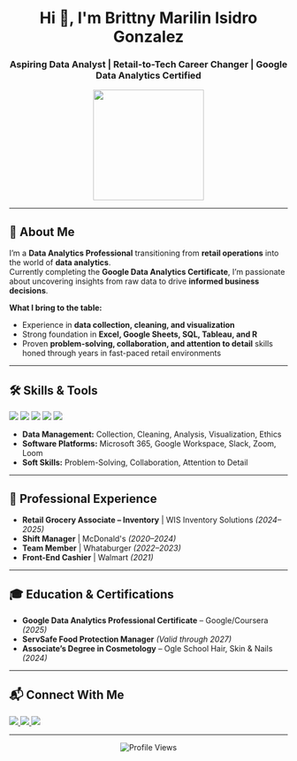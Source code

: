 <!-- Profile Header -->
<h1 align="center">Hi 👋, I'm Brittny Marilin Isidro Gonzalez</h1>
<h3 align="center">Aspiring Data Analyst | Retail-to-Tech Career Changer | Google Data Analytics Certified</h3>

<p align="center">
  <img src="https://media.giphy.com/media/v1.Y2lkPTc5MGI3NjExMzc2a2o3ZzJwMmRna3NrcDQ5ZTZvZHY0eW1xenN2Z2tpNjh6YWg3ZyZlcD12MV9naWZzX3NlYXJjaCZjdD1n/WUlplcMpOCEmTGBtBW/giphy.gif" width="200"/>
</p>

---

## 🧾 About Me
I’m a **Data Analytics Professional** transitioning from **retail operations** into the world of **data analytics**.  
Currently completing the **Google Data Analytics Certificate**, I’m passionate about uncovering insights from raw data to drive **informed business decisions**.  

**What I bring to the table:**
- Experience in **data collection, cleaning, and visualization**  
- Strong foundation in **Excel, Google Sheets, SQL, Tableau, and R**  
- Proven **problem-solving, collaboration, and attention to detail** skills honed through years in fast-paced retail environments

---

## 🛠️ Skills & Tools
<p>
  <img src="https://img.shields.io/badge/Excel-217346?style=for-the-badge&logo=microsoft-excel&logoColor=white" />
  <img src="https://img.shields.io/badge/Google%20Sheets-34A853?style=for-the-badge&logo=google-sheets&logoColor=white" />
  <img src="https://img.shields.io/badge/SQL-336791?style=for-the-badge&logo=postgresql&logoColor=white" />
  <img src="https://img.shields.io/badge/Tableau-E97627?style=for-the-badge&logo=tableau&logoColor=white" />
  <img src="https://img.shields.io/badge/R-276DC3?style=for-the-badge&logo=r&logoColor=white" />
</p>

- **Data Management:** Collection, Cleaning, Analysis, Visualization, Ethics  
- **Software Platforms:** Microsoft 365, Google Workspace, Slack, Zoom, Loom  
- **Soft Skills:** Problem-Solving, Collaboration, Attention to Detail  

---

## 💼 Professional Experience
- **Retail Grocery Associate – Inventory** | WIS Inventory Solutions *(2024–2025)*  
- **Shift Manager** | McDonald's *(2020–2024)*  
- **Team Member** | Whataburger *(2022–2023)*  
- **Front-End Cashier** | Walmart *(2021)*  

---

## 🎓 Education & Certifications
- **Google Data Analytics Professional Certificate** – Google/Coursera *(2025)*  
- **ServSafe Food Protection Manager** *(Valid through 2027)*  
- **Associate’s Degree in Cosmetology** – Ogle School Hair, Skin & Nails *(2024)*  

---

## 📬 Connect With Me
<p>
  <a href="https://www.linkedin.com/in/YOUR-LINK-HERE/">
    <img src="https://img.shields.io/badge/LinkedIn-0A66C2?style=for-the-badge&logo=linkedin&logoColor=white"/>
  </a>
  <a href="mailto:brittny47219@gmail.com">
    <img src="https://img.shields.io/badge/Email-D14836?style=for-the-badge&logo=gmail&logoColor=white"/>
  </a>
  <a href="https://YOUR-PORTFOLIO-LINK-HERE.com">
    <img src="https://img.shields.io/badge/Portfolio-000000?style=for-the-badge&logo=vercel&logoColor=white"/>
  </a>
</p>

---

<p align="center">
  <img src="https://komarev.com/ghpvc/?username=YOUR-USERNAME&label=Profile%20views&color=0e75b6&style=flat" alt="Profile Views" />
</p>
